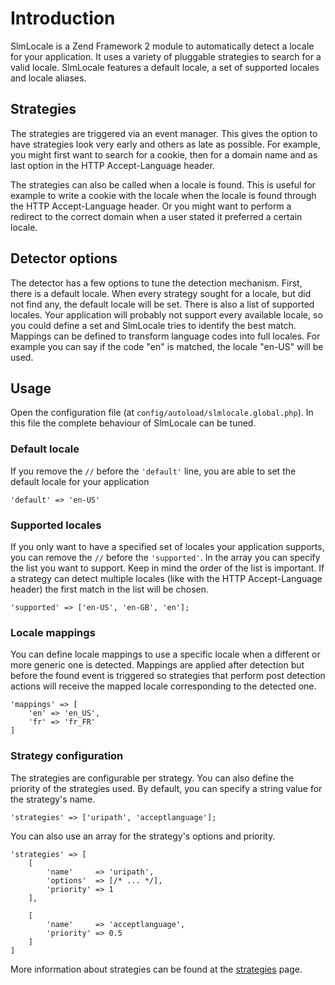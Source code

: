 Introduction
===
SlmLocale is a Zend Framework 2 module to automatically detect a locale for your application. It uses a variety of pluggable strategies to search for a valid locale. SlmLocale features a default locale, a set of supported locales and locale aliases.

Strategies
---
The strategies are triggered via an event manager. This gives the option to have strategies look very early and others as late as possible. For example, you might first want to search for a cookie, then for a domain name and as last option in the HTTP Accept-Language header.

The strategies can also be called when a locale is found. This is useful for example to write a cookie with the locale when the locale is found through the HTTP Accept-Language header. Or you might want to perform a redirect to the correct domain when a user stated it preferred a certain locale.

Detector options
---
The detector has a few options to tune the detection mechanism. First, there is a default locale. When every strategy sought for a locale, but did not find any, the default locale will be set. There is also a list of supported locales. Your application will probably not support every available locale, so you could define a set and SlmLocale tries to identify the best match. Mappings can be defined to transform language codes into full locales. For example you can say if the code "en" is matched, the locale "en-US" will be used.

Usage
---
Open the configuration file (at `config/autoload/slmlocale.global.php`). In this file the complete behaviour of SlmLocale can be tuned.

### Default locale
If you remove the `//` before the `'default'` line, you are able to set the default locale for your application

    'default' => 'en-US'

### Supported locales
If you only want to have a specified set of locales your application supports, you can remove the `//` before the `'supported'`. In the array you can specify the list you want to support. Keep in mind the order of the list is important. If a strategy can detect multiple locales (like with the HTTP Accept-Language header) the first match in the list will be chosen.

    'supported' => ['en-US', 'en-GB', 'en'];

### Locale mappings
You can define locale mappings to use a specific locale when a different or more generic one is detected. Mappings are applied after detection but before the found event is triggered so strategies that perform post detection actions will receive the mapped locale corresponding to the detected one.

    'mappings' => [
        'en' => 'en_US',
        'fr' => 'fr_FR'
    ]

### Strategy configuration
The strategies are configurable per strategy. You can also define the priority of the strategies used. By default, you can specify a string value for the strategy's name.

    'strategies' => ['uripath', 'acceptlanguage'];

You can also use an array for the strategy's options and priority.

    'strategies' => [
        [
            'name'     => 'uripath',
            'options'  => [/* ... */],
            'priority' => 1
        ],

        [
            'name'     => 'acceptlanguage',
            'priority' => 0.5
        ]
    ]

More information about strategies can be found at the [strategies](2.Strategies.md) page.

